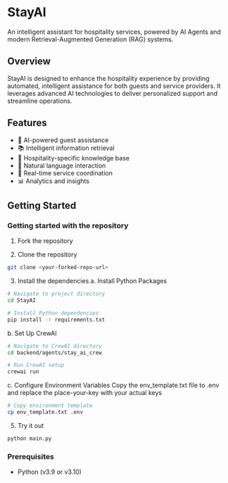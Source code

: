 # StayAI

An intelligent assistant for hospitality services, powered by AI Agents and modern Retrieval-Augmented Generation (RAG) systems.

## Overview

StayAI is designed to enhance the hospitality experience by providing automated, intelligent assistance for both guests and service providers. It leverages advanced AI technologies to deliver personalized support and streamline operations.

## Features

- 🤖 AI-powered guest assistance
- 📚 Intelligent information retrieval
- 🏨 Hospitality-specific knowledge base
- 💬 Natural language interaction
- 🔄 Real-time service coordination
- 📊 Analytics and insights

## Getting Started

### Getting started with the repository

1. Fork the repository

2. Clone the repository
```bash
git clone <your-forked-repo-url>
```
3. Install the dependencies
a. Install Python Packages
```bash
# Navigate to project directory
cd StayAI

# Install Python dependencies
pip install -r requirements.txt
```

b. Set Up CrewAI
```bash
# Navigate to CrewAI directory
cd backend/agents/stay_ai_crew

# Run CrewAI setup
crewai run
```

c. Configure Environment Variables
Copy the env_template.txt file to .env and replace the place-your-key with your actual keys
```bash
# Copy environment template
cp env_template.txt .env
```
    

    

5. Try it out
```bash
python main.py
```

### Prerequisites
 - Python (v3.9 or v3.10)

